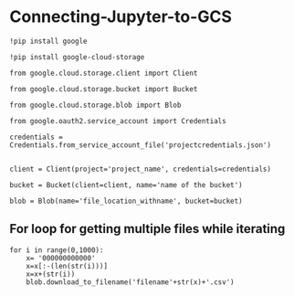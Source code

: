 # Connecting-Jupyter-to-GCS

```
!pip install google

!pip install google-cloud-storage

```

```
from google.cloud.storage.client import Client

from google.cloud.storage.bucket import Bucket

from google.cloud.storage.blob import Blob

from google.oauth2.service_account import Credentials

```


```
credentials = Credentials.from_service_account_file('projectcredentials.json')


client = Client(project='project_name', credentials=credentials)

bucket = Bucket(client=client, name='name of the bucket')

blob = Blob(name='file_location_withname', bucket=bucket)

```


## For loop for getting multiple files while iterating

```
for i in range(0,1000):
    x= '000000000000'
    x=x[:-(len(str(i)))]
    x=x+(str(i))
    blob.download_to_filename('filename'+str(x)+'.csv')
    
```
